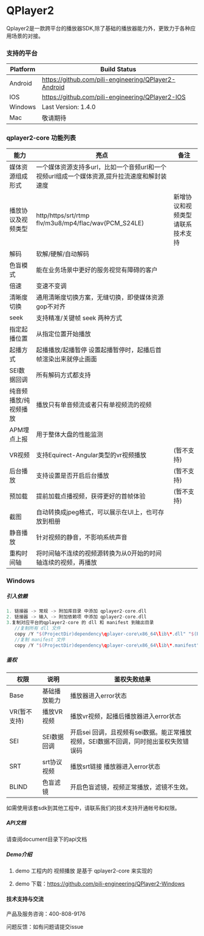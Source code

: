 # QPlayer2


Qplayer2是一款跨平台的播放器SDK,除了基础的播放器能力外，更致力于各种应用场景的对接。

### 支持的平台

 Platform | Build Status
 -------- | ------------
 Android | https://github.com/pili-engineering/QPlayer2-Android 
 IOS | https://github.com/pili-engineering/QPlayer2-IOS
 Windows | Last Version: 1.4.0
 Mac | 敬请期待 
### qplayer2-core 功能列表

| 能力                  | 亮点                                                         | 备注                             |
| --------------------- | ------------------------------------------------------------ | -------------------------------- |
| 媒体资源组成形式      | 一个媒体资源支持多url，比如一个音频url和一个视频url组成一个媒体资源,提升拉流速度和解封装速度 |                                  |
| 播放协议及视频类型    | http/https/srt/rtmp flv/m3u8/mp4/flac/wav(PCM_S24LE)         | 新增协议和视频类型请联系技术支持 |
| 解码                  | 软解/硬解/自动解码                                           |                                  |
| 色盲模式              | 能在业务场景中更好的服务视觉有障碍的客户                     |                                  |
| 倍速                  | 变速不变调                                                   |                                  |
| 清晰度切换            | 通用清晰度切换方案，无缝切换，即使媒体资源gop不对齐          |                                  |
| seek                  | 支持精准/关键帧 seek 两种方式                                |                                  |
| 指定起播位置          | 从指定位置开始播放                                           |                                  |
| 起播方式              | 起播播放/起播暂停 设置起播暂停时，起播后首帧渲染出来就停止画面 |                                  |
| SEI数据回调           | 所有解码方式都支持                                           |                                  |
| 纯音频播放/纯视频播放 | 播放只有单音频流或者只有单视频流的视频                       |                                  |
| APM埋点上报           | 用于整体大盘的性能监测                                       |                                  |
| VR视频                | 支持Equirect-Angular类型的vr视频播放                         |            (暂不支持)                      |
| 后台播放              | 支持设置是否开启后台播放                                     |              (暂不支持)                    |
| 预加载                | 提前加载点播视频，获得更好的首帧体验                         |         (暂不支持)                         |
| 截图                  | 自动转换成jpeg格式，可以展示在UI上，也可存放到相册           |                                  |
| 静音播放              | 针对视频的静音，不影响系统声音                               |                                  |
| 重构时间轴              | 将时间轴不连续的视频源转换为从0开始的时间轴连续的视频，再播放                              |                                  |




### Windows

##### 引入依赖

```groovy
1. 链接器 -> 常规 -> 附加库目录 中添加 qplayer2-core.dll
2. 链接器 -> 输入 -> 附加依赖项 中添加 qplayer2-core.dll
3.复制对应平台的qplayer2-core 的 dll 和 manifest 到输出目录
   //复制所有 dll 文件
   copy /Y "$(ProjectDir)dependency\qplayer-core\x86_64\lib\*.dll" "$(ProjectDir)out\$(Platform)\$(Configuration)\bin\" 
   //复制 manifest 文件
   copy /Y "$(ProjectDir)dependency\qplayer-core\x86_64\lib\*.manifest" "$(ProjectDir)out\$(Platform)\$(Configuration)\bin\" 
```



##### 鉴权

| 权限  | 说明         | 鉴权失败结果                                                 |
| ----- | ------------ | ------------------------------------------------------------ |
| Base  | 基础播放能力 | 播放器进入error状态                                          |
| VR(暂不支持)    | 播放VR视频   | 播放vr视频，起播后播放器进入error状态                        |
| SEI   | SEI数据回调  | 开启sei 回调，且视频有sei数据。能正常播放视频，SEI数据不回调，同时抛出鉴权失败错误码 |
| SRT   | srt协议视频  | 播放srt链接 播放器进入error状态                              |
| BLIND | 色盲滤镜     | 开启色盲滤镜，视频正常播放，滤镜不生效。                     |

如需使用该套sdk到其他工程中，请联系我们的技术支持开通帐号和权限。




##### API文档

请查阅document目录下的api文档



##### Demo介绍

1. demo 工程内的 视频播放 是基于 qplayer2-core 来实现的

1. demo 下载：https://github.com/pili-engineering/QPlayer2-Windows

   

#### 技术支持与交流

产品及服务咨询：400-808-9176

问题反馈：如有问题请提交issue